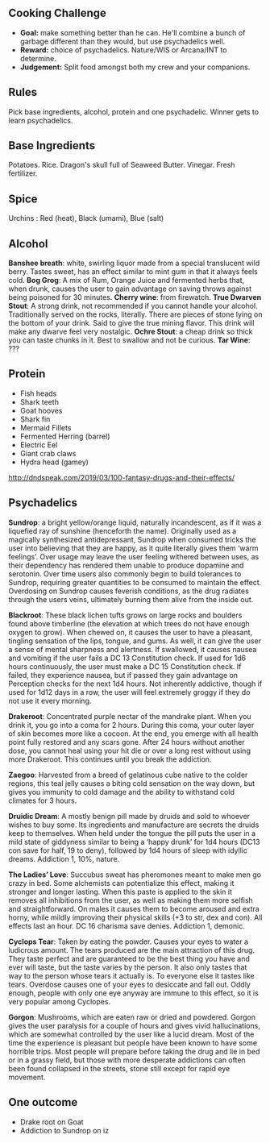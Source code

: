 ## Cooking Challenge
- **Goal:** make something better than he can. He'll combine a bunch of garbage different than they would, but use psychadelics well.
- **Reward:** choice of psychadelics. Nature/WIS or Arcana/INT to determine.
- **Judgement:** Split food amongst both my crew and your companions.

## Rules
Pick base ingredients, alcohol, protein and one psychadelic. Winner gets to learn psychadelics.

## Base Ingredients
Potatoes. Rice.
Dragon's skull full of Seaweed
Butter. Vinegar.
Fresh fertilizer.

## Spice
Urchins : Red (heat), Black (umami), Blue (salt)

## Alcohol
**Banshee breath**: white, swirling liquor made from a special translucent wild berry. Tastes sweet, has an effect similar to mint gum in that it always feels cold.
**Bog Grog**: A mix of Rum, Orange Juice and fermented herbs that, when drunk, causes the user to gain advantage on saving throws against being poisoned for 30 minutes.
**Cherry wine**: from firewatch.
**True Dwarven Stout**: A strong drink, not recommended if you cannot handle your alcohol. Traditionally served on the rocks, literally. There are pieces of stone lying on the bottom of your drink. Said to give the true mining flavor. This drink will make any dwarve feel very nostalgic.
**Ochre Stout**: a cheap drink so thick you can taste chunks in it. Best to swallow and not be curious.
**Tar Wine**: ???

## Protein
- Fish heads
- Shark teeth
- Goat hooves
- Shark fin
- Mermaid Fillets
- Fermented Herring (barrel)
- Electric Eel
- Giant crab claws
- Hydra head (gamey)

http://dndspeak.com/2019/03/100-fantasy-drugs-and-their-effects/

## Psychadelics

**Sundrop**: a bright yellow/orange liquid, naturally incandescent, as if it was a liquefied ray of sunshine (henceforth the name). Originally used as a magically synthesized antidepressant, Sundrop when consumed tricks the user into believing that they are happy, as it quite literally gives them ‘warm feelings’. Over usage may leave the user feeling withered between uses, as their dependency has rendered them unable to produce dopamine and serotonin. Over time users also commonly begin to build tolerances to Sundrop, requiring greater quantities to be consumed to maintain the effect. Overdosing on Sundrop causes feverish conditions, as the drug radiates through the users veins, ultimately burning them alive from the inside out.

**Blackroot**: These black lichen tufts grows on large rocks and boulders found above timberline (the elevation at which trees do not have enough oxygen to grow). When chewed on, it causes the user to have a pleasant, tingling sensation of the lips, tongue, and gums. As well, it can give the user a sense of mental sharpness and alertness. If swallowed, it causes nausea and vomiting if the user fails a DC 13 Constitution check. If used for 1d6 hours continuously, the user must make a DC 15 Constitution check. If failed, they experience nausea, but if passed they gain advantage on Perception checks for the next 1d4 hours. Not inherently addictive, though if used for 1d12 days in a row, the user will feel extremely groggy if they do not use it every morning.

**Drakeroot**: Concentrated purple nectar of the mandrake plant. When you drink it, you go into a coma for 2 hours. During this coma, your outer layer of skin becomes more like a cocoon. At the end, you emerge with all health point fully restored and any scars gone. After 24 hours without another dose, you cannot heal using your hit die or over a long rest without using more Drakeroot. This continues until you break the addiction.

**Zaegoo**: Harvested from a breed of gelatinous cube native to the colder regions, this teal jelly causes a biting cold sensation on the way down, but gives you immunity to cold damage and the ability to withstand cold climates for 3 hours.

**Druidic Dream**: A mostly benign pill made by druids and sold to whoever wishes to buy some. Its ingredients and manufacture are secrets the druids keep to themselves. When held under the tongue the pill puts the user in a mild state of giddyness similar to being a ‘happy drunk’ for 1d4 hours (DC13 con save for half, 19 to deny), followed by 1d4 hours of sleep with idyllic dreams. Addiction 1, 10%, nature.

**The Ladies’ Love**: Succubus sweat has pheromones meant to make men go crazy in bed. Some alchemists can potentialize this effect, making it stronger and longer lasting. When this paste is applied to the skin it removes all inhibitions from the user, as well as making them more selfish and straightforward. On males it causes them to become aroused and extra horny, while mildly improving their physical skills (+3 to str, dex and con). All effects last an hour. DC 16 charisma save denies. Addiction 1, demonic.

**Cyclops Tear**: Taken by eating the powder. Causes your eyes to water a ludicrous amount. The tears produced are the main attraction of this drug. They taste perfect and are guaranteed to be the best thing you have and ever will taste, but the taste varies by the person. It also only tastes that way to the person whose tears it actually is. To everyone else it tastes like tears. Overdose causes one of your eyes to desiccate and fall out. Oddly enough, people with only one eye anyway are immune to this effect, so it is very popular among Cyclopes.

**Gorgon**: Mushrooms, which are eaten raw or dried and powdered. Gorgon gives the user paralysis for a couple of hours and gives vivid hallucinations, which are somewhat controlled by the user like a lucid dream. Most of the time the experience is pleasant but people have been known to have some horrible trips. Most people will prepare before taking the drug and lie in bed or in a grassy field, but those with more desperate addictions can often been found collapsed in the streets, stone still except for rapid eye movement.

## One outcome
- Drake root on Goat
- Addiction to Sundrop on iz
